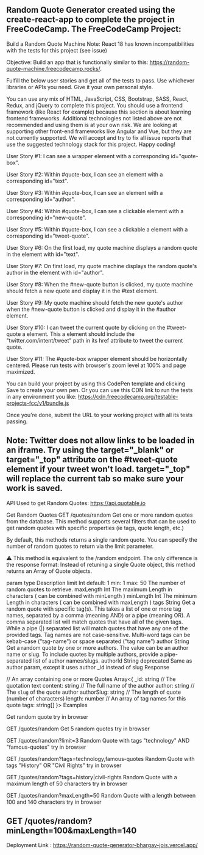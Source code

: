 Random Quote Generator created using the create-react-app to complete the project in FreeCodeCamp. 
The FreeCodeCamp Project:
--------------------------------------------------------------------------------------------------------------------------------------------------------------------
Build a Random Quote Machine
Note: React 18 has known incompatibilities with the tests for this project (see issue)

Objective: Build an app that is functionally similar to this: https://random-quote-machine.freecodecamp.rocks/.

Fulfill the below user stories and get all of the tests to pass. Use whichever libraries or APIs you need. Give it your own personal style.

You can use any mix of HTML, JavaScript, CSS, Bootstrap, SASS, React, Redux, and jQuery to complete this project. You should use a frontend framework (like React for example) because this section is about learning frontend frameworks. Additional technologies not listed above are not recommended and using them is at your own risk. We are looking at supporting other front-end frameworks like Angular and Vue, but they are not currently supported. We will accept and try to fix all issue reports that use the suggested technology stack for this project. Happy coding!

User Story #1: I can see a wrapper element with a corresponding id="quote-box".

User Story #2: Within #quote-box, I can see an element with a corresponding id="text".

User Story #3: Within #quote-box, I can see an element with a corresponding id="author".

User Story #4: Within #quote-box, I can see a clickable element with a corresponding id="new-quote".

User Story #5: Within #quote-box, I can see a clickable a element with a corresponding id="tweet-quote".

User Story #6: On the first load, my quote machine displays a random quote in the element with id="text".

User Story #7: On first load, my quote machine displays the random quote's author in the element with id="author".

User Story #8: When the #new-quote button is clicked, my quote machine should fetch a new quote and display it in the #text element.

User Story #9: My quote machine should fetch the new quote's author when the #new-quote button is clicked and display it in the #author element.

User Story #10: I can tweet the current quote by clicking on the #tweet-quote a element. This a element should include the "twitter.com/intent/tweet" path in its href attribute to tweet the current quote.

User Story #11: The #quote-box wrapper element should be horizontally centered. Please run tests with browser's zoom level at 100% and page maximized.

You can build your project by using this CodePen template and clicking Save to create your own pen. Or you can use this CDN link to run the tests in any environment you like: https://cdn.freecodecamp.org/testable-projects-fcc/v1/bundle.js

Once you're done, submit the URL to your working project with all its tests passing.

Note: Twitter does not allow links to be loaded in an iframe. Try using the target="_blank" or target="_top" attribute on the #tweet-quote element if your tweet won't load. target="_top" will replace the current tab so make sure your work is saved.
--------------------------------------------------------------------------------------------------------------------------------------------------------------------
API Used to get Random Quotes:
https://api.quotable.io

Get Random Quotes
GET /quotes/random
Get one or more random quotes from the database. This method supports several filters that can be used to get random quotes with specific properties (ie tags, quote length, etc.)

By default, this methods returns a single random quote. You can specify the number of random quotes to return via the limit parameter.

⚠️ This method is equivalent to the /random endpoint. The only difference is the response format: Instead of retuning a single Quote object, this method returns an Array of Quote objects.


param	type	Description
limit	Int	default: 1   min: 1   max: 50
The number of random quotes to retrieve.
maxLength	Int	The maximum Length in characters ( can be combined with minLength )
minLength	Int	The minimum Length in characters ( can be combined with maxLength )
tags	String	Get a random quote with specific tag(s). This takes a list of one or more tag names, separated by a comma (meaning AND) or a pipe (meaning OR). A comma separated list will match quotes that have all of the given tags. While a pipe (|) separated list will match quotes that have any one of the provided tags. Tag names are not case-sensitive. Multi-word tags can be kebab-case ("tag-name") or space separated ("tag name")
author	String	Get a random quote by one or more authors. The value can be an author name or slug. To include quotes by multiple authors, provide a pipe-separated list of author names/slugs.
authorId	String	deprecated
Same as author param, except it uses author _id instead of slug
Response

// An array containing one or more Quotes
Array<{
  _id: string
  // The quotation text
  content: string
  // The full name of the author
  author: string
  // The `slug` of the quote author
  authorSlug: string
  // The length of quote (number of characters)
  length: number
  // An array of tag names for this quote
  tags: string[]
}>
Examples

Get random quote try in browser

GET /quotes/random
Get 5 random quotes try in browser

GET /quotes/random?limit=3
Random Quote with tags "technology" AND "famous-quotes" try in browser

GET /quotes/random?tags=technology,famous-quotes
Random Quote with tags "History" OR "Civil Rights" try in browser

GET /quotes/random?tags=history|civil-rights
Random Quote with a maximum length of 50 characters try in browser

GET /quotes/random?maxLength=50
Random Quote with a length between 100 and 140 characters try in browser

GET /quotes/random?minLength=100&maxLength=140
--------------------------------------------------------------------------------------------------------------------------------------------------------------------
Deployment Link : https://random-quote-generator-bhargav-jois.vercel.app/
